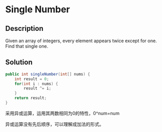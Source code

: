 # Single Number
## Description
Given an array of integers, every element appears twice except for one. Find that single one.

## Solution
```java
public int singleNumber(int[] nums) {
    int result = 0;
    for(int i : nums) {
        result ^= i;
    }
    return result;
}
```
采用异或运算，运用其两数相同为0的特性，0^num=num

异或运算没有先后顺序，可以理解成加法的形式。